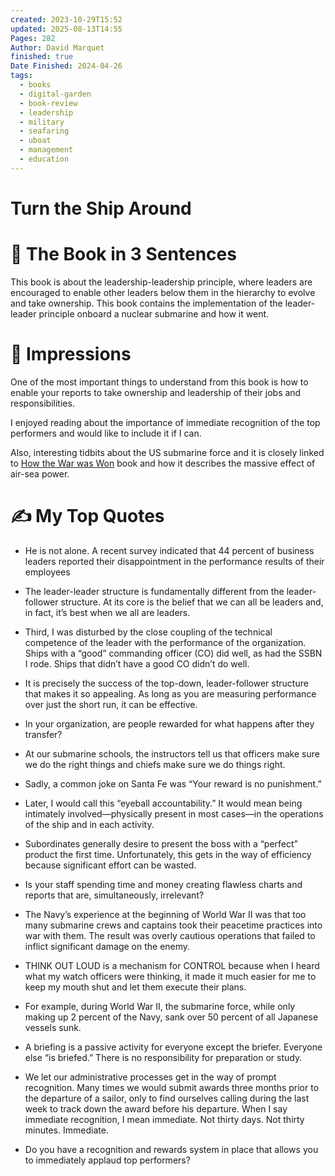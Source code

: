 ```yaml
---
created: 2023-10-29T15:52
updated: 2025-08-13T14:55
Pages: 282
Author: David Marquet
finished: true
Date Finished: 2024-04-26
tags:
  - books
  - digital-garden
  - book-review
  - leadership
  - military
  - seafaring
  - uboat
  - management
  - education
---
```

# Turn the Ship Around


# 🚀 The Book in 3 Sentences
This book is about the leadership-leadership principle, where leaders are encouraged to enable other leaders below them in the hierarchy to evolve and take ownership. This book contains the implementation of the leader-leader principle onboard a nuclear submarine and how it went.

# 🎨 Impressions
One of the most important things to understand from this book is how to enable your reports to take ownership and leadership of their jobs and responsibilities. 

I enjoyed reading about the importance of immediate recognition of the top performers and would like to include it if I can. 

Also, interesting tidbits about the US submarine force and it is closely linked to [How the War was Won](../../History/Europe/How%20the%20War%20was%20Won.md) book and how it describes the massive effect of air-sea power. 
# ✍️ My Top  Quotes

- He is not alone. A recent survey indicated that 44 percent of business leaders reported their disappointment in the performance results of their employees
 
- The leader-leader structure is fundamentally different from the leader-follower structure. At its core is the belief that we can all be leaders and, in fact, it’s best when we all are leaders.
 
- Third, I was disturbed by the close coupling of the technical competence of the leader with the performance of the organization. Ships with a “good” commanding officer (CO) did well, as had the SSBN I rode. Ships that didn’t have a good CO didn’t do well.
 
- It is precisely the success of the top-down, leader-follower structure that makes it so appealing. As long as you are measuring performance over just the short run, it can be effective.
 
- In your organization, are people rewarded for what happens after they transfer?
 
- At our submarine schools, the instructors tell us that officers make sure we do the right things and chiefs make sure we do things right.
 
- Sadly, a common joke on Santa Fe was “Your reward is no punishment.”
 
- Later, I would call this “eyeball accountability.” It would mean being intimately involved—physically present in most cases—in the operations of the ship and in each activity.
 
- Subordinates generally desire to present the boss with a “perfect” product the first time. Unfortunately, this gets in the way of efficiency because significant effort can be wasted.
 
- Is your staff spending time and money creating flawless charts and reports that are, simultaneously, irrelevant?
 
- The Navy’s experience at the beginning of World War II was that too many submarine crews and captains took their peacetime practices into war with them. The result was overly cautious operations that failed to inflict significant damage on the enemy.
 
- THINK OUT LOUD is a mechanism for CONTROL because when I heard what my watch officers were thinking, it made it much easier for me to keep my mouth shut and let them execute their plans.
 
- For example, during World War II, the submarine force, while only making up 2 percent of the Navy, sank over 50 percent of all Japanese vessels sunk.
 
- A briefing is a passive activity for everyone except the briefer. Everyone else “is briefed.” There is no responsibility for preparation or study.
 
- We let our administrative processes get in the way of prompt recognition. Many times we would submit awards three months prior to the departure of a sailor, only to find ourselves calling during the last week to track down the award before his departure. When I say immediate recognition, I mean immediate. Not thirty days. Not thirty minutes. Immediate.
 
- Do you have a recognition and rewards system in place that allows you to immediately applaud top performers?
 
